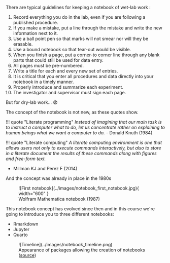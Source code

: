 There are typical guidelines for keeping a notebook of wet-lab work :

1. Record everything you do in the lab, even if you are following a published procedure.
2. If you make a mistake, put a line through the mistake and write the new information next to it.
3. Use a ball point pen so that marks will not smear nor will they be erasable.
4. Use a bound notebook so that tear-out would be visible.
5. When you finish a page, put a corner-to corner line through any blank parts that could still be used for data entry.
6. All pages must be pre-numbered.
7. Write a title for each and every new set of entries.
8. It is critical that you enter all procedures and data directly into your notebook in a timely manner.
9. Properly introduce and summarize each experiment.
10. The investigator and supervisor must sign each page.

But for dry-lab work... :fearful:

The concept of the notebook is not new, as these quotes show.

!!! quote "Literate programming"
  *Instead of imagining that our main task is to instruct a computer what to do, let us concentrate rather on explaining to human beings what we want a computer to do.* - Donald Knuth (1984)

!!! quote "Literate computing"
  *A literate computing environment is one that allows users not only to execute commands interactively, but also to store in a literate document the results of these commands along with figures and free-form text.*
  - Millman KJ and Perez F (2014)

And the concept was already in place in the 1980s

<figure markdown>
  ![First notebook](../images/notebook_first_notebook.jpg){ width="600" }
  <figcaption>Wolfram Mathematica notebook (1987)</figcaption>
</figure>

This notebook concept has evolved since then and in this course we're going to introduce you to three different notebooks: 

- Rmarkdown
- Jupyter
- Quarto

<figure markdown>
  ![Timeline](../images/notebook_timeline.png)
  <figcaption>Appearance of packages allowing the creation of notebooks (<a href="https://camembr.quarto.pub/hello-quarto/#/les-packages">source</a>)</figcaption>
</figure>